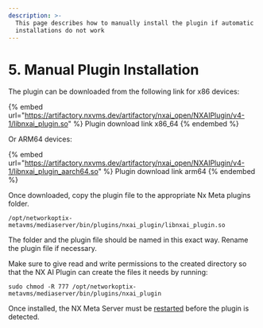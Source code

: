 ```yaml
---
description: >-
  This page describes how to manually install the plugin if automatic
  installations do not work
---
```


# 5. Manual Plugin Installation

The plugin can be downloaded from the following link for x86 devices:

{% embed url="https://artifactory.nxvms.dev/artifactory/nxai_open/NXAIPlugin/v4-1/libnxai_plugin.so" %}
Plugin download link x86\_64
{% endembed %}

Or ARM64 devices:

{% embed url="https://artifactory.nxvms.dev/artifactory/nxai_open/NXAIPlugin/v4-1/libnxai_plugin_aarch64.so" %}
Plugin download link arm64
{% endembed %}

Once downloaded, copy the plugin file to the appropriate Nx Meta plugins folder.

```
/opt/networkoptix-metavms/mediaserver/bin/plugins/nxai_plugin/libnxai_plugin.so
```

The folder and the plugin file should be named in this exact way. Rename the plugin file if necessary.

Make sure to give read and write permissions to the created directory so that the NX AI Plugin can create the files it needs by running:

```
sudo chmod -R 777 /opt/networkoptix-metavms/mediaserver/bin/plugins/nxai_plugin
```

Once installed, the NX Meta Server must be [restarted](../support-and-troubleshooting/troubleshooting/controlling-the-server-and-the-plugin.md) before the plugin is detected.&#x20;

